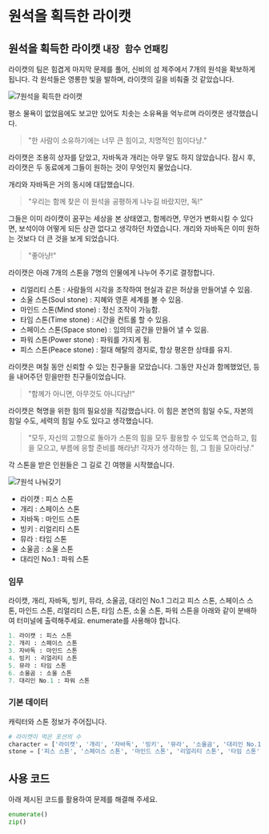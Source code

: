 # 원석을 획득한 라이캣

## 원석을 획득한 라이캣 `내장 함수` `언패킹`

라이캣의 팀은 힘겹게 마지막 문제를 풀어, 신비의 섬 제주에서 7개의 원석을 확보하게 됩니다. 각 원석들은 영롱한 빛을 발하며, 라이캣의 길을 비춰줄 것 같았습니다.

![7원석을 획득한 라이캣](./story16-1.png)

평소 물욕이 없었음에도 보고만 있어도 치솟는 소유욕을 억누르며 라이캣은 생각했습니다.

> "한 사람이 소유하기에는 너무 큰 힘이고, 치명적인 힘이다냥."

라이캣은 조용히 상자를 닫았고, 자바독과 개리는 아무 말도 하지 않았습니다. 잠시 후, 라이캣은 두 동료에게 그들이 원하는 것이 무엇인지 물었습니다.

개리와 자바독은 거의 동시에 대답했습니다.

> "우리는 함께 찾은 이 원석을 공평하게 나누길 바랐지만, 독!"

그들은 이미 라이캣이 꿈꾸는 세상을 본 상태였고, 함께라면, 무언가 변화시킬 수 있다면, 보석이야 어떻게 되든 상관 없다고 생각하던 차였습니다. 개리와 자바독은 이미 원하는 것보다 더 큰 것을 보게 되었습니다.

> "좋아냥!"

라이캣은 아래 7개의 스톤을 7명의 인물에게 나누어 주기로 결정합니다.

- 리얼리티 스톤 : 사람들의 시각을 조작하여 현실과 같은 허상을 만들어낼 수 있음.
- 소울 스톤(Soul stone) : 지혜와 영혼 세계를 볼 수 있음.
- 마인드 스톤(Mind stone) : 정신 조작이 가능함.
- 타임 스톤(Time stone) : 시간을 컨트롤 할 수 있음.
- 스페이스 스톤(Space stone) : 임의의 공간을 만들어 낼 수 있음.
- 파워 스톤(Power stone) : 파워를 가지게 됨.
- 피스 스톤(Peace stone) : 절대 해탈의 경지로, 항상 평온한 상태를 유지.

라이캣은 며칠 동안 신뢰할 수 있는 친구들을 모았습니다. 그동안 자신과 함께했었던, 등을 내어주던 믿을만한 친구들이었습니다.

> "함께가 아니면, 아무것도 아니다냥!"

라이캣은 혁명을 위한 힘의 필요성을 직감했습니다. 이 힘은 본연의 힘일 수도, 자본의 힘일 수도, 세력의 힘일 수도 있다고 생각했습니다.

> "모두, 자신의 고향으로 돌아가 스톤의 힘을 모두 활용할 수 있도록 연습하고, 힘을 모으고, 부름에 응할 준비를 해라냥! 각자가 생각하는 힘, 그 힘을 모아라냥."

각 스톤을 받은 인원들은 그 길로 긴 여행을 시작했습니다.

![7원석 나눠갖기](./story16-2.png)

- 라이캣 : 피스 스톤
- 개리 : 스페이스 스톤
- 자바독 : 마인드 스톤
- 빙키 : 리얼리티 스톤
- 뮤라 : 타임 스톤
- 소울곰 : 소울 스톤
- 대리인 No.1 : 파워 스톤

### 임무
라이캣, 개리, 자바독, 빙키, 뮤라, 소울곰, 대리인 No.1 그리고 피스 스톤, 스페이스 스톤, 마인드 스톤, 리얼리티 스톤, 타임 스톤, 소울 스톤, 파워 스톤을 아래와 같이 분배하여 터미널에 출력해주세요. enumerate를 사용해야 합니다.

```python
1. 라이캣 : 피스 스톤
2. 개리 : 스페이스 스톤
3. 자바독 : 마인드 스톤
4. 빙키 : 리얼리티 스톤
5. 뮤라 : 타임 스톤
6. 소울곰 : 소울 스톤
7. 대리인 No.1 : 파워 스톤
```

### 기본 데이터
캐릭터와 스톤 정보가 주어집니다.

```python
# 라이캣이 먹은 포션의 수
character = ['라이캣', '개리', '자바독', '빙키', '뮤라', '소울곰', '대리인 No.1']
stone = ['피스 스톤', '스페이스 스톤', '마인드 스톤', '리얼리티 스톤', '타임 스톤', '소울 스톤', '파워 스톤']
```


## 사용 코드
아래 제시된 코드를 활용하여 문제를 해결해 주세요.
```python
enumerate()
zip()
```